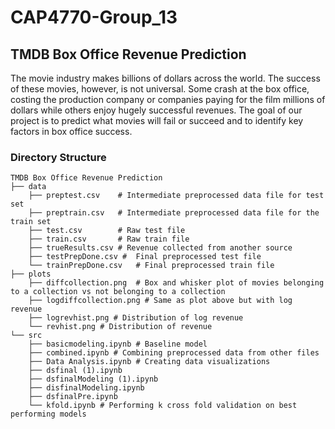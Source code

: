 # CAP4770-Group_13

## TMDB Box Office Revenue Prediction
The movie industry makes billions of dollars across the world. The success of these movies, however, is not universal. Some crash at the box office, costing the production company or companies paying for the film millions of dollars while others enjoy hugely successful revenues. The goal of our project is to predict what movies will fail or succeed and to identify key factors in box office success.

### Directory Structure
```
TMDB Box Office Revenue Prediction
├── data 
    ├── preptest.csv    # Intermediate preprocessed data file for test set
    ├── preptrain.csv   # Intermediate preprocessed data file for the train set
    ├── test.csv        # Raw test file
    ├── train.csv       # Raw train file
    ├── trueResults.csv # Revenue collected from another source
    ├── testPrepDone.csv #  Final preprocessed test file
    └── trainPrepDone.csv   # Final preprocessed train file
├── plots
    ├── diffcollection.png  # Box and whisker plot of movies belonging to a collection vs not belonging to a collection
    ├── logdiffcollection.png # Same as plot above but with log revenue
    ├── logrevhist.png # Distribution of log revenue
    └── revhist.png # Distribution of revenue
└── src
    ├── basicmodeling.ipynb # Baseline model
    ├── combined.ipynb # Combining preprocessed data from other files
    ├── Data Analysis.ipynb # Creating data visualizations
    ├── dsfinal (1).ipynb
    ├── dsfinalModeling (1).ipynb
    ├── disfinalModeling.ipynb
    ├── dsfinalPre.ipynb
    └── kfold.ipynb # Performing k cross fold validation on best performing models
```